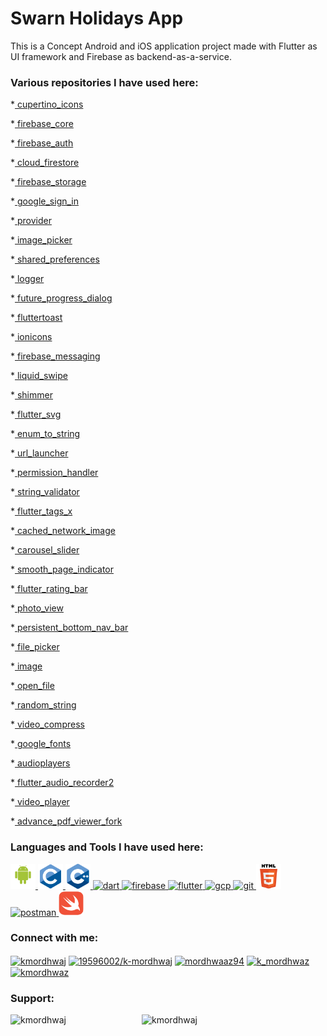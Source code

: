 # Swarn Holidays App
This is a Concept Android and iOS application project made with Flutter as UI framework and Firebase as backend-as-a-service.

<h3 align="left">Various repositories I have used here:</h3>
<p>*<a href="https://pub.dev/packages/cupertino_icons" target="blank"> cupertino_icons <a/><p/>
<p>*<a href="https://pub.dev/packages/firebase_core" target="blank"> firebase_core <a/><p/>
<p>*<a href="https://pub.dev/packages/firebase_auth" target="blank"> firebase_auth <a/><p/>
<p>*<a href="https://pub.dev/packages/cloud_firestore" target="blank"> cloud_firestore <a/><p/>
<p>*<a href="https://pub.dev/packages/firebase_storage" target="blank"> firebase_storage <a/><p/>
<p>*<a href="https://pub.dev/packages/google_sign_in" target="blank"> google_sign_in <a/><p/>
<p>*<a href="https://pub.dev/packages/provider" target="blank"> provider <a/><p/>
<p>*<a href="https://pub.dev/packages/image_picker" target="blank"> image_picker <a/><p/>
<p>*<a href="https://pub.dev/packages/shared_preferences" target="blank"> shared_preferences <a/><p/>
<p>*<a href="https://pub.dev/packages/logger" target="blank"> logger <a/><p/>
<p>*<a href="https://pub.dev/packages/future_progress_dialog" target="blank"> future_progress_dialog <a/><p/>
<p>*<a href="https://pub.dev/packages/fluttertoast" target="blank"> fluttertoast <a/><p/>
<p>*<a href="https://pub.dev/packages/ionicons" target="blank"> ionicons <a/><p/>
<p>*<a href="https://pub.dev/packages/firebase_messaging" target="blank"> firebase_messaging <a/><p/>
<p>*<a href="https://pub.dev/packages/liquid_swipe" target="blank"> liquid_swipe <a/><p/>
<p>*<a href="https://pub.dev/packages/shimmer" target="blank"> shimmer <a/><p/>
<p>*<a href="https://pub.dev/packages/flutter_svg" target="blank"> flutter_svg <a/><p/>
<p>*<a href="https://pub.dev/packages/enum_to_string" target="blank"> enum_to_string <a/><p/>
<p>*<a href="https://pub.dev/packages/url_launcher" target="blank"> url_launcher <a/><p/>
<p>*<a href="https://pub.dev/packages/permission_handler" target="blank"> permission_handler <a/><p/>
<p>*<a href="https://pub.dev/packages/string_validator" target="blank"> string_validator <a/><p/>
<p>*<a href="https://pub.dev/packages/flutter_tags_x" target="blank"> flutter_tags_x <a/><p/>
<p>*<a href="https://pub.dev/packages/cached_network_image" target="blank"> cached_network_image <a/><p/>
<p>*<a href="https://pub.dev/packages/carousel_slider" target="blank"> carousel_slider <a/><p/>
<p>*<a href="https://pub.dev/packages/smooth_page_indicator" target="blank"> smooth_page_indicator <a/><p/>
<p>*<a href="https://pub.dev/packages/flutter_rating_bar" target="blank"> flutter_rating_bar <a/><p/>
<p>*<a href="https://pub.dev/packages/photo_view" target="blank"> photo_view <a/><p/>
<p>*<a href="https://pub.dev/packages/persistent_bottom_nav_bar" target="blank"> persistent_bottom_nav_bar <a/><p/>
<p>*<a href="https://pub.dev/packages/file_picker" target="blank"> file_picker <a/><p/>
<p>*<a href="https://pub.dev/packages/image" target="blank"> image <a/><p/>
<p>*<a href="https://pub.dev/packages/open_file" target="blank"> open_file <a/><p/>
<p>*<a href="https://pub.dev/packages/random_string" target="blank"> random_string <a/><p/>
<p>*<a href="https://pub.dev/packages/video_compress" target="blank"> video_compress <a/><p/>
<p>*<a href="https://pub.dev/packages/google_fonts" target="blank"> google_fonts <a/><p/>
<p>*<a href="https://pub.dev/packages/audioplayers" target="blank"> audioplayers <a/><p/>
<p>*<a href="https://pub.dev/packages/flutter_audio_recorder2" target="blank"> flutter_audio_recorder2 <a/><p/>
<p>*<a href="https://pub.dev/packages/video_player" target="blank"> video_player <a/><p/>
<p>*<a href="https://pub.dev/packages/advance_pdf_viewer_fork" target="blank"> advance_pdf_viewer_fork <a/><p/>


<h3 align="left">Languages and Tools I have used here:</h3>
<p align="left">  <a href="https://developer.android.com" target="_blank" rel="noreferrer"> <img src="https://raw.githubusercontent.com/devicons/devicon/master/icons/android/android-original-wordmark.svg" alt="android" width="40" height="40"/> </a>  <a href="https://www.cprogramming.com/" target="_blank" rel="noreferrer"> <img src="https://raw.githubusercontent.com/devicons/devicon/master/icons/c/c-original.svg" alt="c" width="40" height="40"/> </a> <a href="https://www.w3schools.com/cpp/" target="_blank" rel="noreferrer"> <img src="https://raw.githubusercontent.com/devicons/devicon/master/icons/cplusplus/cplusplus-original.svg" alt="cplusplus" width="40" height="40"/> </a>  <a href="https://dart.dev" target="_blank" rel="noreferrer"> <img src="https://www.vectorlogo.zone/logos/dartlang/dartlang-icon.svg" alt="dart" width="40" height="40"/> </a><a href="https://firebase.google.com/" target="_blank" rel="noreferrer"> <img src="https://www.vectorlogo.zone/logos/firebase/firebase-icon.svg" alt="firebase" width="40" height="40"/> </a> <a href="https://flutter.dev" target="_blank" rel="noreferrer"> <img src="https://www.vectorlogo.zone/logos/flutterio/flutterio-icon.svg" alt="flutter" width="40" height="40"/> </a> <a href="https://cloud.google.com" target="_blank" rel="noreferrer"> <img src="https://www.vectorlogo.zone/logos/google_cloud/google_cloud-icon.svg" alt="gcp" width="40" height="40"/> </a> <a href="https://git-scm.com/" target="_blank" rel="noreferrer"> <img src="https://www.vectorlogo.zone/logos/git-scm/git-scm-icon.svg" alt="git" width="40" height="40"/> </a>  <a href="https://www.w3.org/html/" target="_blank" rel="noreferrer"> <img src="https://raw.githubusercontent.com/devicons/devicon/master/icons/html5/html5-original-wordmark.svg" alt="html5" width="40" height="40"/> </a> <a href="https://postman.com" target="_blank" rel="noreferrer"> <img src="https://www.vectorlogo.zone/logos/getpostman/getpostman-icon.svg" alt="postman" width="40" height="40"/> </a> <a href="https://developer.apple.com/swift/" target="_blank" rel="noreferrer"> <img src="https://raw.githubusercontent.com/devicons/devicon/master/icons/swift/swift-original.svg" alt="swift" width="40" height="40"/> </a> </p>


<h3 align="left">Connect with me:</h3>
<p align="left">
<a href="https://linkedin.com/in/kmordhwaj" target="blank"><img align="center" src="https://raw.githubusercontent.com/rahuldkjain/github-profile-readme-generator/master/src/images/icons/Social/linked-in-alt.svg" alt="kmordhwaj" height="30" width="40" /></a>
<a href="https://stackoverflow.com/users/19596002/k-mordhwaj" target="blank"><img align="center" src="https://raw.githubusercontent.com/rahuldkjain/github-profile-readme-generator/master/src/images/icons/Social/stack-overflow.svg" alt="19596002/k-mordhwaj" height="30" width="40" /></a>
<a href="https://fb.com/mordhwaaz94" target="blank"><img align="center" src="https://raw.githubusercontent.com/rahuldkjain/github-profile-readme-generator/master/src/images/icons/Social/facebook.svg" alt="mordhwaaz94" height="30" width="40" /></a>
<a href="https://instagram.com/k_mordhwaz" target="blank"><img align="center" src="https://raw.githubusercontent.com/rahuldkjain/github-profile-readme-generator/master/src/images/icons/Social/instagram.svg" alt="k_mordhwaz" height="30" width="40" /></a>
<a href="https://www.hackerrank.com/kmordhwaz" target="blank"><img align="center" src="https://raw.githubusercontent.com/rahuldkjain/github-profile-readme-generator/master/src/images/icons/Social/hackerrank.svg" alt="kmordhwaz" height="30" width="40" /></a>
</p>

<h3 align="left">Support:</h3>
<p><a href="https://www.buymeacoffee.com/kmordhwaj"> <img align="left" src="https://cdn.buymeacoffee.com/buttons/v2/default-yellow.png" height="50" width="210" alt="kmordhwaj" /></a><a href="https://ko-fi.com/kmordhwaj"> <img align="left" src="https://cdn.ko-fi.com/cdn/kofi3.png?v=3" height="50" width="210" alt="kmordhwaj" /></a></p><br><br>
